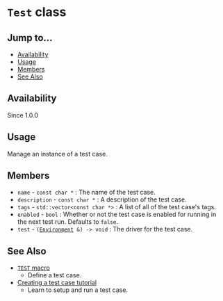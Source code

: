 # `Test` class

## Jump to...
- [Availability](#Availability)
- [Usage](#Usage)
- [Members](#Members)
- [See Also](#See-Also)

## Availability
Since 1.0.0

## Usage

Manage an instance of a test case.

## Members

- `name` - `const char *` : The name of the test case.
- `description` - `const char *` : A description of the test case.
- `tags` - `std::vector<const char *>` : A list of all of the test case's tags.
- `enabled` - `bool` : Whether or not the test case is enabled for running in
  the next test run.
  Defaults to `false`.
- `test` - `(`[`Environment`](Environment.md)` &) -> void` : The driver for the
  test case.

## See Also

- [`TEST` macro](../Macros/TEST.md)
  - Define a test case.
- [Creating a test case tutorial](../../Tutorials/Test-Case.md)
  - Learn to setup and run a test case.
